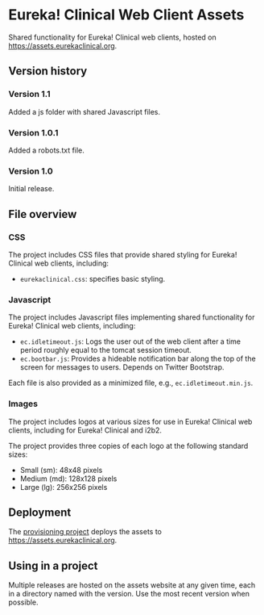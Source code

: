 # Eureka! Clinical Web Client Assets

Shared functionality for Eureka! Clinical web clients, hosted on https://assets.eurekaclinical.org.

## Version history
### Version 1.1
Added a js folder with shared Javascript files.

### Version 1.0.1
Added a robots.txt file.

### Version 1.0
Initial release.

## File overview

### CSS
The project includes CSS files that provide shared styling for Eureka! Clinical web clients, including:
* `eurekaclinical.css`: specifies basic styling.

### Javascript
The project includes Javascript files implementing shared functionality for Eureka! Clinical web clients, including:
* `ec.idletimeout.js`: Logs the user out of the web client after a time period roughly equal to the tomcat session timeout.
* `ec.bootbar.js`: Provides a hideable notification bar along the top of the screen for messages to users. Depends on Twitter Bootstrap.

Each file is also provided as a minimized file, e.g., `ec.idletimeout.min.js`.

### Images
The project includes logos at various sizes for use in Eureka! Clinical web clients, including for Eureka! Clinical and i2b2.

The project provides three copies of each logo at the following standard sizes:
* Small (sm): 48x48 pixels
* Medium (md): 128x128 pixels
* Large (lg): 256x256 pixels

## Deployment
The [provisioning project](https://github.com/arpost/provisioning) deploys the assets to https://assets.eurekaclinical.org.

## Using in a project
Multiple releases are hosted on the assets website at any given time, each in a directory named with the version. Use the most recent version when possible.
